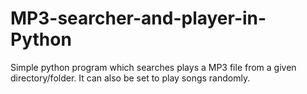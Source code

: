 # MP3-searcher-and-player-in-Python
Simple python program which searches plays a MP3 file from a given directory/folder. It can also be set to play songs randomly.
